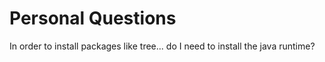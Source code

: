 # Personal Questions

In order to install packages like tree... do I need to install the java runtime?

